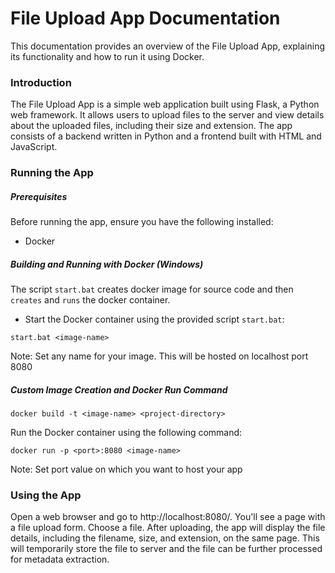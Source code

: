 # File Upload App Documentation

This documentation provides an overview of the File Upload App, explaining its functionality and how to run it using Docker.

### Introduction
The File Upload App is a simple web application built using Flask, a Python web framework. It allows users to upload files to the server and view details about the uploaded files, including their size and extension. The app consists of a backend written in Python and a frontend built with HTML and JavaScript.

### Running the App
##### Prerequisites

Before running the app, ensure you have the following installed:
- Docker

##### Building and Running with Docker (Windows)
The script `start.bat` creates docker image for source code and then `creates` and `runs` the docker container.
- Start the Docker container using the provided script `start.bat`:
```
start.bat <image-name>
```
Note: Set any name for your image. This will be hosted on localhost port 8080

##### Custom Image Creation and Docker Run Command
```
docker build -t <image-name> <project-directory>
```
Run the Docker container using the following command:
```
docker run -p <port>:8080 <image-name>
```
Note: Set port value on which you want to host your app
### Using the App
Open a web browser and go to http://localhost:8080/.
You'll see a page with a file upload form. Choose a file.
After uploading, the app will display the file details, including the filename, size, and extension, on the same page.
This will temporarily store the file to server and the file can be further processed for metadata extraction.
